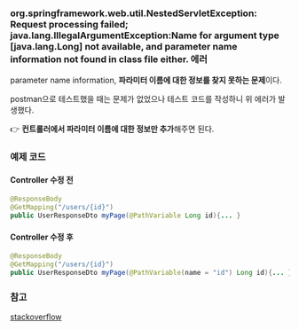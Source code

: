 ### org.springframework.web.util.NestedServletException: Request processing failed; java.lang.IllegalArgumentException:Name for argument type [java.lang.Long] not available, and parameter name information not found in class file either. 에러

parameter name information, **파라미터 이름에 대한 정보를 찾지 못하는 문제**이다.

postman으로 테스트했을 때는 문제가 없었으나 테스트 코드를 작성하니 위 에러가 발생했다.

👉 **컨트롤러에서 파라미터 이름에 대한 정보만 추가**해주면 된다.

### 예제 코드

#### Controller 수정 전

```java
@ResponseBody
@GetMapping("/users/{id}") 
public UserResponseDto myPage(@PathVariable Long id){... }
```

#### Controller 수정 후

```java
@ResponseBody
@GetMapping("/users/{id}") 
public UserResponseDto myPage(@PathVariable(name = "id") Long id){... }
```

### 참고
[stackoverflow](https://stackoverflow.com/questions/25797584/name-for-argument-type-java-lang-string-not-available-and-parameter-name-info)